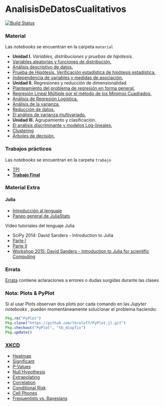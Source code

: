 # AnalisisDeDatosCualitativos

[![Build Status](https://travis-ci.org/diegozea/AnalisisDeDatosCualitativos.jl.svg?branch=master)](https://travis-ci.org/diegozea/AnalisisDeDatosCualitativos.jl)

### Material

Las *notebooks* se encuentran en la carpeta `material`

- **Unidad I.** *Variables, distribuciones y pruebas de hipótesis.*
 - [Variables aleatorias y funciones de distribución.](http://nbviewer.jupyter.org/github/diegozea/AnalisisDeDatosCualitativos.jl/blob/master/material/I.1.VariablesAleatoriasyFuncionesDeDistribucion.ipynb)  
 - [Análisis descriptivo de datos.](http://nbviewer.jupyter.org/github/diegozea/AnalisisDeDatosCualitativos.jl/blob/96630dec6d6b0583e3793acf0fbda8413b03c210/material/I.2.AnalisisDescriptivoDeDatos.ipynb)  
 - [Prueba de Hipótesis. Verificación estadística de hipótesis estadística.](http://nbviewer.jupyter.org/github/diegozea/AnalisisDeDatosCualitativos.jl/blob/master/material/I.3.PruebaDeHipotesis.ipynb)  
 - [Independencia de variables y medidas de asociación.](http://nbviewer.jupyter.org/github/diegozea/AnalisisDeDatosCualitativos.jl/blob/master/material/I.4.IndependenciaDeVariablesyMedidasDeAsociacion.ipynb)  
- **Unidad II.** Regresiones y reducción de dimensionalidad.  
 - [Planteamiento del problema de regresión en forma general.](http://nbviewer.jupyter.org/github/diegozea/AnalisisDeDatosCualitativos.jl/blob/master/material/II.1.Regresion.ipynb)  
 - [Regresión Lineal Múltiple por el método de los Mínimos Cuadrados.](http://nbviewer.jupyter.org/github/diegozea/AnalisisDeDatosCualitativos.jl/blob/master/material/II.2.RegresionLinealMultiple.ipynb)  
 - [Análisis de Regresión Logística.](http://nbviewer.jupyter.org/github/diegozea/AnalisisDeDatosCualitativos.jl/blob/master/material/II.3.RegresionLogistica.ipynb)  
 - [Análisis de la varianza.](http://nbviewer.jupyter.org/github/diegozea/AnalisisDeDatosCualitativos.jl/blob/master/material/II.4.ANOVA.ipynb)  
 - [Reducción de datos.](http://nbviewer.jupyter.org/github/diegozea/AnalisisDeDatosCualitativos.jl/blob/master/material/II.5.ReduccionDeDatos.ipynb)  
 - [El análisis de varianza multivariado.](http://nbviewer.jupyter.org/github/diegozea/AnalisisDeDatosCualitativos.jl/blob/master/material/II.6.ANOVAMultivariado.ipynb)  
- **Unidad III.** Agrupamiento y clasificación.  
 - [El análisis discriminante y modelos Log-lineales.](http://nbviewer.jupyter.org/github/diegozea/AnalisisDeDatosCualitativos.jl/blob/master/material/III.1.AnalisisDiscriminante.ipynb)  
 - [Clustering](http://nbviewer.jupyter.org/github/diegozea/AnalisisDeDatosCualitativos.jl/blob/master/material/III.2.Clustering.ipynb)  
 - [Árboles de decisión.](http://nbviewer.jupyter.org/github/diegozea/AnalisisDeDatosCualitativos.jl/blob/master/material/III.3.ArbolesDeDecision.ipynb)  

### Trabajos prácticos

Las *notebooks* se encuentran en la carpeta `trabajo`

- [TPI](http://nbviewer.jupyter.org/github/diegozea/AnalisisDeDatosCualitativos.jl/blob/fc9f5ed5f984672e17150f5ebd32e29ad3f85220/trabajos/TPI.ipynb)
- [**Trabajo Final**](http://nbviewer.jupyter.org/github/diegozea/AnalisisDeDatosCualitativos.jl/blob/master/trabajos/TrabajoFinal.ipynb)  
  
### Material Extra

#### Julia

- [Introducción al lenguaje](http://nbviewer.jupyter.org/format/slides/github/diegozea/ADayWithJulia/blob/master/EstudiantesBioinfo2016/Introduccion_a_Julia.ipynb#/)
- [Paneo general de JuliaStats](http://nbviewer.jupyter.org/format/slides/github/diegozea/ADayWithJulia/blob/master/EstudiantesBioinfo2016/Analisis_de_datos.ipynb#/)

Video tutoriales del lenguaje Julia

- SciPy 2014: David Sanders - Introduction to Julia
 - [Parte I](https://youtu.be/vWkgEddb4-A)
 - [Parte II](https://youtu.be/I3JH5Bg46yU)
- [Workshop 2015: David Sanders - Introduction to Julia for scientific Computing](https://youtu.be/gQ1y5NUD_RI)


### Errata

[Errata](http://nbviewer.jupyter.org/github/diegozea/AnalisisDeDatosCualitativos.jl/blob/96630dec6d6b0583e3793acf0fbda8413b03c210/material/Errata.ipynb) contiene aclaraciones a errores o dudas surgidas durante las clases

### Nota: Plots & PyPlot

Si al usar Plots observan dos plots por cada comando en las *Jupyter notebooks* , pueden momentáneamente solucionar el problema haciendo:

```julia
Pkg.rm("PyPlot")
Pkg.clone("https://github.com/tbreloff/PyPlot.jl.git")
Pkg.checkout("PyPlot", "tb_dispfix")
Pkg.update()
```

### [XKCD](http://xkcd.com/)

- [Heatmap](https://www.explainxkcd.com/wiki/index.php/1138:_Heatmap)
- [Significant](https://www.explainxkcd.com/wiki/index.php/882:_Significant)
- [P-Values](https://www.explainxkcd.com/wiki/index.php/1478:_P-Values)
- [Null Hypothesis](https://www.explainxkcd.com/wiki/index.php/892:_Null_Hypothesis)
- [Extrapolating](Extrapolating)
- [Correlation](https://www.explainxkcd.com/wiki/index.php/552:_Correlation)
- [Conditional Risk](https://www.explainxkcd.com/wiki/index.php/795:_Conditional_Risk)
- [Cell Phones](https://www.explainxkcd.com/wiki/index.php/925:_Cell_Phones)
- [Frequentists vs. Bayesians](https://www.explainxkcd.com/wiki/index.php/1132:_Frequentists_vs._Bayesians)
